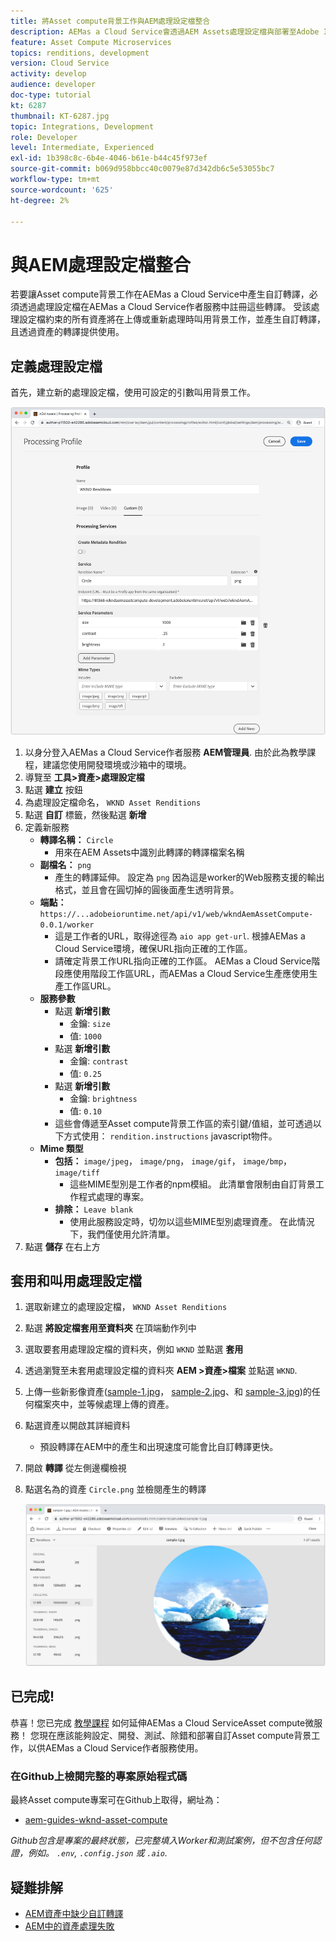 ```yaml
---
title: 將Asset compute背景工作與AEM處理設定檔整合
description: AEMas a Cloud Service會透過AEM Assets處理設定檔與部署至Adobe I/O Runtime的Asset compute背景工作整合。 處理設定檔是在Author服務中設定，以使用自訂背景工作處理特定資產，並將背景工作產生的檔案儲存為資產轉譯。
feature: Asset Compute Microservices
topics: renditions, development
version: Cloud Service
activity: develop
audience: developer
doc-type: tutorial
kt: 6287
thumbnail: KT-6287.jpg
topic: Integrations, Development
role: Developer
level: Intermediate, Experienced
exl-id: 1b398c8c-6b4e-4046-b61e-b44c45f973ef
source-git-commit: b069d958bbcc40c0079e87d342db6c5e53055bc7
workflow-type: tm+mt
source-wordcount: '625'
ht-degree: 2%

---
```


# 與AEM處理設定檔整合

若要讓Asset compute背景工作在AEMas a Cloud Service中產生自訂轉譯，必須透過處理設定檔在AEMas a Cloud Service作者服務中註冊這些轉譯。 受該處理設定檔約束的所有資產將在上傳或重新處理時叫用背景工作，並產生自訂轉譯，且透過資產的轉譯提供使用。

## 定義處理設定檔

首先，建立新的處理設定檔，使用可設定的引數叫用背景工作。

![處理設定檔](./assets/processing-profiles/new-processing-profile.png)

1. 以身分登入AEMas a Cloud Service作者服務 __AEM管理員__. 由於此為教學課程，建議您使用開發環境或沙箱中的環境。
1. 導覽至 __工具>資產>處理設定檔__
1. 點選 __建立__ 按鈕
1. 為處理設定檔命名， `WKND Asset Renditions`
1. 點選 __自訂__ 標籤，然後點選 __新增__
1. 定義新服務
   + __轉譯名稱：__ `Circle`
      + 用來在AEM Assets中識別此轉譯的轉譯檔案名稱
   + __副檔名：__ `png`
      + 產生的轉譯延伸。 設定為 `png` 因為這是worker的Web服務支援的輸出格式，並且會在圓切掉的圓後面產生透明背景。
   + __端點：__ `https://...adobeioruntime.net/api/v1/web/wkndAemAssetCompute-0.0.1/worker`
      + 這是工作者的URL，取得途徑為 `aio app get-url`. 根據AEMas a Cloud Service環境，確保URL指向正確的工作區。
      + 請確定背景工作URL指向正確的工作區。 AEMas a Cloud Service階段應使用階段工作區URL，而AEMas a Cloud Service生產應使用生產工作區URL。
   + __服務參數__
      + 點選 __新增引數__
         + 金鑰: `size`
         + 值: `1000`
      + 點選 __新增引數__
         + 金鑰: `contrast`
         + 值: `0.25`
      + 點選 __新增引數__
         + 金鑰: `brightness`
         + 值: `0.10`
      + 這些會傳遞至Asset compute背景工作區的索引鍵/值組，並可透過以下方式使用： `rendition.instructions` javascript物件。
   + __Mime 類型__
      + __包括：__ `image/jpeg`， `image/png`， `image/gif`， `image/bmp`， `image/tiff`
         + 這些MIME型別是工作者的npm模組。 此清單會限制由自訂背景工作程式處理的專案。
      + __排除：__ `Leave blank`
         + 使用此服務設定時，切勿以這些MIME型別處理資產。 在此情況下，我們僅使用允許清單。
1. 點選 __儲存__ 在右上方

## 套用和叫用處理設定檔

1. 選取新建立的處理設定檔， `WKND Asset Renditions`
1. 點選 __將設定檔套用至資料夾__ 在頂端動作列中
1. 選取要套用處理設定檔的資料夾，例如 `WKND` 並點選 __套用__
1. 透過瀏覽至未套用處理設定檔的資料夾 __AEM >資產>檔案__ 並點選 `WKND`.
1. 上傳一些新影像資產([sample-1.jpg](../assets/samples/sample-1.jpg)， [sample-2.jpg](../assets/samples/sample-2.jpg)、和 [sample-3.jpg](../assets/samples/sample-3.jpg))的任何檔案夾中，並等候處理上傳的資產。
1. 點選資產以開啟其詳細資料
   + 預設轉譯在AEM中的產生和出現速度可能會比自訂轉譯更快。
1. 開啟 __轉譯__ 從左側邊欄檢視
1. 點選名為的資產 `Circle.png` 並檢閱產生的轉譯

   ![產生的轉譯](./assets/processing-profiles/rendition.png)

## 已完成!

恭喜！您已完成 [教學課程](../overview.md) 如何延伸AEMas a Cloud ServiceAsset compute微服務！ 您現在應該能夠設定、開發、測試、除錯和部署自訂Asset compute背景工作，以供AEMas a Cloud Service作者服務使用。

### 在Github上檢閱完整的專案原始程式碼

最終Asset compute專案可在Github上取得，網址為：

+ [aem-guides-wknd-asset-compute](https://github.com/adobe/aem-guides-wknd-asset-compute)

_Github包含是專案的最終狀態，已完整填入Worker和測試案例，但不包含任何認證，例如。 `.env`, `.config.json` 或 `.aio`._

## 疑難排解

+ [AEM資產中缺少自訂轉譯](../troubleshooting.md#custom-rendition-missing-from-asset)
+ [AEM中的資產處理失敗](../troubleshooting.md#asset-processing-fails)
